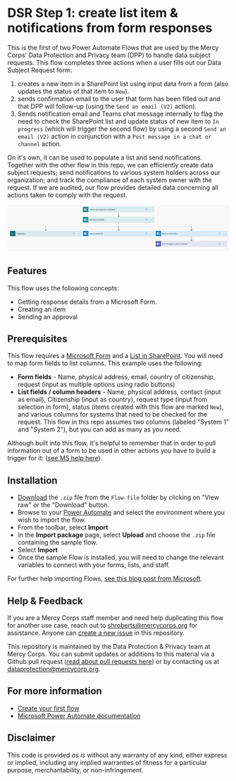 #  DSR Step 1: create list item & notifications from form responses

This is the first of two Power Automate Flows that are used by the Mercy Corps' Data Protection and Privacy team (DPP) to handle data subject requests. This flow completes three actions when a user fills out our Data Subject Request form:
1. creates a new item in a SharePoint list using input data from a form (also updates the status of that item to `New`).
2. sends confirmation email to the user that form has been filled out and that DPP will follow-up (using the `Send an email (V2)` action).
3. Sends notification email and Teams chat message internally to flag the need to check the SharePoint list and update status of new item to `In progress` (which will trigger the second flow) by using a second `Send an email (V2)` action in conjunction with a `Post message in a chat or channel` action.
<!-- Add link to DSR form once it's live -->
On it's own, it can be used to populate a list and send notifications. Together with the other flow in this repo, we can efficiently create data subject requests; send notifications to various system holders across our organization; and track the compliance of each system owner with the request. If we are audited, our flow provides detailed data concerning all actions taken to comply with the request.
<!-- Add link second flow once completed -->
![Screenshot of assets used](images/Flow1_Create_item_send_notifications2.png)

## Features
This flow uses the following concepts:

* Getting response details from a Microsoft Form.
* Creating an item
* Sending an approval

## Prerequisites
This flow requires a [Microsoft Form](https://support.microsoft.com/en-us/office/introduction-to-microsoft-forms-bb1dd261-260f-49aa-9af0-d3dddcea6d69) and a [List in SharePoint](https://support.microsoft.com/en-us/office/introduction-to-lists-0a1c3ace-def0-44af-b225-cfa8d92c52d7). You will need to map form fields to list columns. This example uses the following:
- **Form fields** - Name, physical address, email, country of citizenship, request (input as multiple options using radio buttons)
- **List fields / column headers** - Name, physical address, contact (input as email), Citizenship (input as country), request type (input from selection in form), status (items created with this flow are marked `New`), and various columns for systems that need to be checked for the request. This flow in this repo assumes two columns (labeled "System 1" and "System 2"), but you can add as many as you need.

Although built into this flow, it's helpful to remember that in order to pull information out of a form to be used in other actions you have to build a trigger for it: ([see MS help here](https://powerautomate.microsoft.com/en-us/blog/building-scratch-forms-responses/)).

## Installation
* [Download](Flow-file/DSR_Step1_Create_list_item_from_response.zip) the `.zip` file from the `Flow-file` folder by clicking on "View raw" or the "Download" button. <!-- Test download and import -->
* Browse to your [Power Automate](https://flow.microsoft.com/manage/environments) and select the environment where you wish to import the flow.
* From the toolbar, select **Import**
* In the **Import package** page, select **Upload** and choose the `.zip` file containing the sample flow.
* Select **Import**
* Once the sample Flow is installed, you will need to change the relevant variables to connect with your forms, lists, and staff.

For further help importing Flows, [see this blog post from Microsoft](https://powerautomate.microsoft.com/en-us/blog/import-export-bap-packages/).

## Help & Feedback
If you are a Mercy Corps staff member and need help duplicating this flow for another use case, reach out to shroberts@mercycorps.org for assistance. <!-- add path when ready --> Anyone can [create a new issue](https://github.com/pnp/powerautomate-samples/issues/new?assignees=&labels=Needs%3A+Triage+%3Amag%3A%2Ctype%3Abug-suspected&template=bug-report.yml&sample=YOURSAMPLENAME&authors=@YOURGITHUBUSERNAME&title=YOURSAMPLENAME%20-%20) in this repository.

This repository is maintained by the Data Protection & Privacy team at Mercy Corps. You can submit updates or additions to this material via a Github pull request ([read about pull requests here](https://docs.github.com/en/pull-requests/collaborating-with-pull-requests/proposing-changes-to-your-work-with-pull-requests/about-pull-requests)) or by contacting us at dataprotection@mercycorp.org.

## For more information
- [Create your first flow](https://docs.microsoft.com/en-us/power-automate/getting-started#create-your-first-flow)
- [Microsoft Power Automate documentation](https://docs.microsoft.com/en-us/power-automate/)


## Disclaimer
This code is provided *as is* without any warranty of any kind, either express or implied, including any implied warranties of fitness for a particular purpose, merchantability, or non-infringement.
